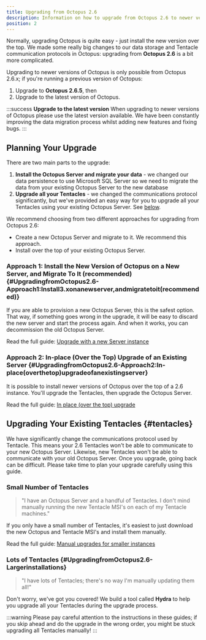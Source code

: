```yaml
---
title: Upgrading from Octopus 2.6
description: Information on how to upgrade from Octopus 2.6 to newer versions.
position: 2
---
```


Normally, upgrading Octopus is quite easy - just install the new version over the top. We made some really big changes to our data storage and Tentacle communication protocols in Octopus: upgrading from **Octopus 2.6** is a bit more complicated.

Upgrading to newer versions of Octopus is only possible from Octopus 2.6.x; if you're running a previous version of Octopus:

1. Upgrade to **Octopus 2.6.5**, then
1. Upgrade to the latest version of Octopus.

:::success
**Upgrade to the latest version**
When upgrading to newer versions of Octopus please use the latest version available. We have been constantly improving the data migration process whilst adding new features and fixing bugs.
:::

## Planning Your Upgrade

There are two main parts to the upgrade:

1. **Install the Octopus Server and migrate your data** - we changed our data persistence to use Microsoft SQL Server so we need to migrate the data from your existing Octopus Server to the new database
1. **Upgrade all your Tentacles** - we changed the communications protocol significantly, but we've provided an easy way for you to upgrade all your Tentacles using your existing Octopus Server. See [below](#tentacles).

We recommend choosing from two different approaches for upgrading from Octopus 2.6:

- Create a new Octopus Server and migrate to it. We recommend this approach.
- Install over the top of your existing Octopus Server.

### Approach 1: Install the New Version of Octopus on a New Server, and Migrate To It (recommended) {#UpgradingfromOctopus2.6-Approach1:Install3.xonanewserver,andmigratetoit(recommended)}

If you are able to provision a new Octopus Server, this is the safest option. That way, if something goes wrong in the upgrade, it will be easy to discard the new server and start the process again. And when it works, you can decommission the old Octopus Server.

Read the full guide: [Upgrade with a new Server instance](/docs/administration/upgrading/upgrading-from-octopus-2.6/upgrade-with-a-new-3.0-server-instance.md)

### Approach 2: In-place (Over the Top) Upgrade of an Existing Server {#UpgradingfromOctopus2.6-Approach2:In-place(overthetop)upgradeofanexistingserver}

It is possible to install newer versions of Octopus over the top of a 2.6 instance. You'll upgrade the Tentacles, then upgrade the Octopus Server.

Read the full guide: [In place (over the top) upgrade](/docs/administration/upgrading/upgrading-from-octopus-2.6/in-place-upgrade-install-over-2.6.md)

## Upgrading Your Existing Tentacles {#tentacles}

We have significantly change the communications protocol used by Tentacle. This means your 2.6 Tentacles won't be able to communicate to your new Octopus Server. Likewise, new Tentacles won't be able to communicate with your old Octopus Server. Once you upgrade, going back can be difficult. Please take time to plan your upgrade carefully using this guide.

### Small Number of Tentacles

> "I have an Octopus Server and a handful of Tentacles. I don't mind manually running the new Tentacle MSI's on each of my Tentacle machines."

If you only have a small number of Tentacles, it's easiest to just download the new Octopus and Tentacle MSI's and install them manually.

Read the full guide: [Manual upgrades for smaller instances](/docs/administration/upgrading/upgrading-from-octopus-2.6/manual-upgrade.md)

### Lots of Tentacles {#UpgradingfromOctopus2.6-Largerinstallations}

> "I have lots of Tentacles; there's no way I'm manually updating them all!"

Don't worry, we've got you covered! We build a tool called **Hydra** to help you upgrade all your Tentacles during the upgrade process.

:::warning
Please pay careful attention to the instructions in these guides; if you skip ahead and do the upgrade in the wrong order, you might be stuck upgrading all Tentacles manually!
:::
